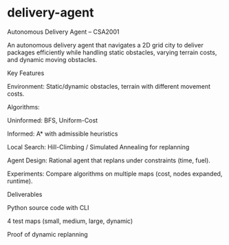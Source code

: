 # delivery-agent
Autonomous Delivery Agent – CSA2001

An autonomous delivery agent that navigates a 2D grid city to deliver packages efficiently while handling static obstacles, varying terrain costs, and dynamic moving obstacles.

 Key Features

Environment: Static/dynamic obstacles, terrain with different movement costs.

Algorithms:

Uninformed: BFS, Uniform-Cost

Informed: A* with admissible heuristics

Local Search: Hill-Climbing / Simulated Annealing for replanning

Agent Design: Rational agent that replans under constraints (time, fuel).

Experiments: Compare algorithms on multiple maps (cost, nodes expanded, runtime).

Deliverables

Python source code with CLI

4 test maps (small, medium, large, dynamic)

Proof of dynamic replanning
